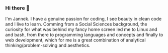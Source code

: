 ### Hi there 👋

I'm Jannek. I have a genuine passion for coding, I see beauty in clean code and I live to learn. 
Comming from a Social Sciences background, the curiosity for what was behind my fancy home screen led me to Linux and and bash, from there to programming languages and concepts and finally to web development, which for me is a great combination of analytical thinking/problem-solving and aesthetics.
